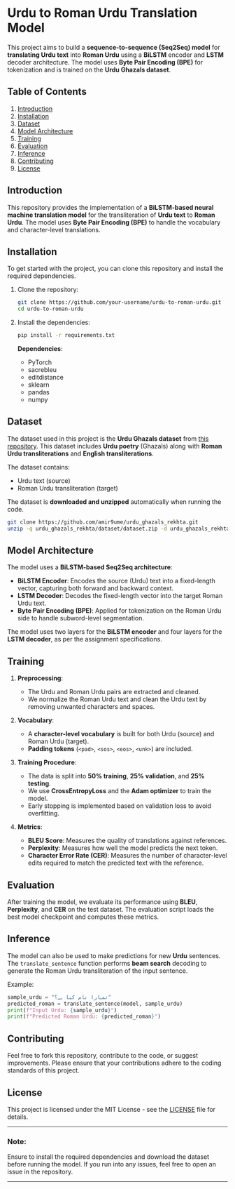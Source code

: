 # Urdu to Roman Urdu Translation Model

This project aims to build a **sequence-to-sequence (Seq2Seq) model** for **translating Urdu text** into **Roman Urdu** using a **BiLSTM** encoder and **LSTM** decoder architecture. The model uses **Byte Pair Encoding (BPE)** for tokenization and is trained on the **Urdu Ghazals dataset**.

## Table of Contents

1. [Introduction](#introduction)
2. [Installation](#installation)
3. [Dataset](#dataset)
4. [Model Architecture](#model-architecture)
5. [Training](#training)
6. [Evaluation](#evaluation)
7. [Inference](#inference)
8. [Contributing](#contributing)
9. [License](#license)

## Introduction

This repository provides the implementation of a **BiLSTM-based neural machine translation model** for the transliteration of **Urdu text** to **Roman Urdu**. The model uses **Byte Pair Encoding (BPE)** to handle the vocabulary and character-level translations.

## Installation

To get started with the project, you can clone this repository and install the required dependencies.

1. Clone the repository:

   ```bash
   git clone https://github.com/your-username/urdu-to-roman-urdu.git
   cd urdu-to-roman-urdu
   ```

2. Install the dependencies:

   ```bash
   pip install -r requirements.txt
   ```

   **Dependencies**:

   * PyTorch
   * sacrebleu
   * editdistance
   * sklearn
   * pandas
   * numpy

## Dataset

The dataset used in this project is the **Urdu Ghazals dataset** from [this repository](https://github.com/amir9ume/urdu_ghazals_rekhta). This dataset includes **Urdu poetry** (Ghazals) along with **Roman Urdu transliterations** and **English transliterations**.

The dataset contains:

* Urdu text (source)
* Roman Urdu transliteration (target)

The dataset is **downloaded and unzipped** automatically when running the code.

```bash
git clone https://github.com/amir9ume/urdu_ghazals_rekhta.git
unzip -q urdu_ghazals_rekhta/dataset/dataset.zip -d urdu_ghazals_rekhta/dataset/
```

## Model Architecture

The model uses a **BiLSTM-based Seq2Seq architecture**:

* **BiLSTM Encoder**: Encodes the source (Urdu) text into a fixed-length vector, capturing both forward and backward context.
* **LSTM Decoder**: Decodes the fixed-length vector into the target Roman Urdu text.
* **Byte Pair Encoding (BPE)**: Applied for tokenization on the Roman Urdu side to handle subword-level segmentation.

The model uses two layers for the **BiLSTM encoder** and four layers for the **LSTM decoder**, as per the assignment specifications.

## Training

1. **Preprocessing**:

   * The Urdu and Roman Urdu pairs are extracted and cleaned.
   * We normalize the Roman Urdu text and clean the Urdu text by removing unwanted characters and spaces.

2. **Vocabulary**:

   * A **character-level vocabulary** is built for both Urdu (source) and Roman Urdu (target).
   * **Padding tokens** (`<pad>`, `<sos>`, `<eos>`, `<unk>`) are included.

3. **Training Procedure**:

   * The data is split into **50% training**, **25% validation**, and **25% testing**.
   * We use **CrossEntropyLoss** and the **Adam optimizer** to train the model.
   * Early stopping is implemented based on validation loss to avoid overfitting.

4. **Metrics**:

   * **BLEU Score**: Measures the quality of translations against references.
   * **Perplexity**: Measures how well the model predicts the next token.
   * **Character Error Rate (CER)**: Measures the number of character-level edits required to match the predicted text with the reference.

## Evaluation

After training the model, we evaluate its performance using **BLEU**, **Perplexity**, and **CER** on the test dataset. The evaluation script loads the best model checkpoint and computes these metrics.

## Inference

The model can also be used to make predictions for new **Urdu** sentences. The `translate_sentence` function performs **beam search** decoding to generate the Roman Urdu transliteration of the input sentence.

Example:

```python
sample_urdu = "تمہارا نام کیا ہے؟"
predicted_roman = translate_sentence(model, sample_urdu)
print(f"Input Urdu: {sample_urdu}")
print(f"Predicted Roman Urdu: {predicted_roman}")
```

## Contributing

Feel free to fork this repository, contribute to the code, or suggest improvements. Please ensure that your contributions adhere to the coding standards of this project.

## License

This project is licensed under the MIT License - see the [LICENSE](LICENSE) file for details.

---

### Note:

Ensure to install the required dependencies and download the dataset before running the model. If you run into any issues, feel free to open an issue in the repository.

---
